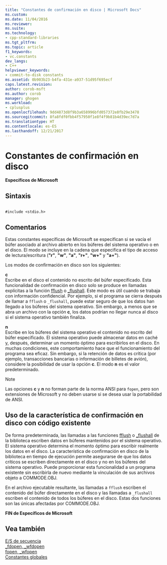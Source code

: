 ```yaml
---
title: "Constantes de confirmación en disco | Microsoft Docs"
ms.custom: 
ms.date: 11/04/2016
ms.reviewer: 
ms.suite: 
ms.technology:
- cpp-standard-libraries
ms.tgt_pltfrm: 
ms.topic: article
f1_keywords:
- vc.constants
dev_langs:
- C++
helpviewer_keywords:
- commit-to-disk constants
ms.assetid: 0b903b23-b4fa-431e-a937-51d95f695ecf
caps.latest.revision: 
author: corob-msft
ms.author: corob
manager: ghogen
ms.workload:
- cplusplus
ms.openlocfilehash: 9dd4873d8f9b3a658996bfd057372e8fb29e3478
ms.sourcegitcommit: 8fa8fdf0fbb4f57950f1e8f4f9b81b4d39ec7d7a
ms.translationtype: HT
ms.contentlocale: es-ES
ms.lasthandoff: 12/21/2017
---
```

# <a name="commit-to-disk-constants"></a>Constantes de confirmación en disco
**Específicos de Microsoft**  
  
## <a name="syntax"></a>Sintaxis  
  
```  
  
#include <stdio.h>  
```  
  
## <a name="remarks"></a>Comentarios  
 Estas constantes específicas de Microsoft se especifican si se vacía el búfer asociado al archivo abierto en los búferes del sistema operativo o en el disco. El modo se incluye en la cadena que especifica el tipo de acceso de lectura/escritura (**"r"**, **"w"**, **"a"**, **"r+"**, **"w+"** y **"a+"**).  
  
 Los modos de confirmación en disco son los siguientes:  
  
 **c**  
 Escribe en el disco el contenido no escrito del búfer especificado. Esta funcionalidad de confirmación en disco solo se produce en llamadas explícitas a la función [fflush](../c-runtime-library/reference/fflush.md) o [_flushall](../c-runtime-library/reference/flushall.md). Este modo es útil cuando se trabaja con información confidencial. Por ejemplo, si el programa se cierra después de llamar a `fflush` o `_flushall`, puede estar seguro de que los datos han llegado a los búferes del sistema operativo. Sin embargo, a menos que se abra un archivo con la opción **c**, los datos podrían no llegar nunca al disco si el sistema operativo también finaliza.  
  
 **n**  
 Escribe en los búferes del sistema operativo el contenido no escrito del búfer especificado. El sistema operativo puede almacenar datos en caché y, después, determinar un momento óptimo para escribirlos en el disco. En muchas condiciones, este comportamiento hace que el funcionamiento del programa sea eficaz. Sin embargo, si la retención de datos es crítica (por ejemplo, transacciones bancarias o información de billetes de avión), considere la posibilidad de usar la opción **c**. El modo **n** es el valor predeterminado.  
  
> [!NOTE]
>  Las opciones **c** y **n** no forman parte de la norma ANSI para `fopen`, pero son extensiones de Microsoft y no deben usarse si se desea usar la portabilidad de ANSI.  
  
## <a name="using-the-commit-to-disk-feature-with-existing-code"></a>Uso de la característica de confirmación en disco con código existente  
 De forma predeterminada, las llamadas a las funciones [fflush](../c-runtime-library/reference/fflush.md) o [_flushall](../c-runtime-library/reference/flushall.md) de la biblioteca escriben datos en búferes mantenidos por el sistema operativo. El sistema operativo determina el momento óptimo para escribir realmente los datos en el disco. La característica de confirmación en disco de la biblioteca en tiempo de ejecución permite asegurarse de que los datos críticos se escriben directamente en el disco y no en los búferes del sistema operativo. Puede proporcionar esta funcionalidad a un programa existente sin escribirla de nuevo mediante la vinculación de sus archivos objeto a COMMODE.OBJ.  
  
 En el archivo ejecutable resultante, las llamadas a `fflush` escriben el contenido del búfer directamente en el disco y las llamadas a `_flushall` escriben el contenido de todos los búferes en el disco. Estas dos funciones son las únicas afectadas por COMMODE.OBJ.  
  
 **FIN de Específicos de Microsoft**  
  
## <a name="see-also"></a>Vea también  
 [E/S de secuencia](../c-runtime-library/stream-i-o.md)   
 [_fdopen, _wfdopen](../c-runtime-library/reference/fdopen-wfdopen.md)   
 [fopen, _wfopen](../c-runtime-library/reference/fopen-wfopen.md)   
 [Constantes globales](../c-runtime-library/global-constants.md)